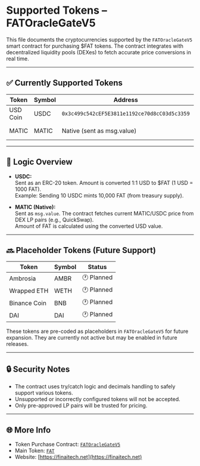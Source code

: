 # Supported Tokens – FATOracleGateV5

This file documents the cryptocurrencies supported by the `FATOracleGateV5` smart contract for purchasing $FAT tokens. The contract integrates with decentralized liquidity pools (DEXes) to fetch accurate price conversions in real time.

---

## ✅ Currently Supported Tokens

| Token        | Symbol | Address                                                                  | Type         | Status     |
|--------------|--------|--------------------------------------------------------------------------|--------------|------------|
| USD Coin     | USDC   | `0x3c499c542cEF5E3811e1192ce70d8cC03d5c3359`                             | Stablecoin   | ✅ Native   |
| MATIC        | MATIC  | Native (sent as msg.value)                                               | Native Coin  | ✅ Supported |

---

## 🧠 Logic Overview

- **USDC:**  
  Sent as an ERC-20 token. Amount is converted 1:1 USD to $FAT (1 USD = 1000 FAT).  
  Example: Sending 10 USDC mints 10,000 FAT (from treasury supply).

- **MATIC (Native):**  
  Sent as `msg.value`. The contract fetches current MATIC/USDC price from DEX LP pairs (e.g., QuickSwap).  
  Amount of FAT is calculated using the converted USD value.

---

## 🔜 Placeholder Tokens (Future Support)

| Token        | Symbol | Status       |
|--------------|--------|--------------|
| Ambrosia     | AMBR   | 🕐 Planned   |
| Wrapped ETH  | WETH   | 🕐 Planned   |
| Binance Coin | BNB    | 🕐 Planned   |
| DAI          | DAI    | 🕐 Planned   |

These tokens are pre-coded as placeholders in `FATOracleGateV5` for future expansion. They are currently not active but may be enabled in future releases.

---

## 🔒 Security Notes

- The contract uses try/catch logic and decimals handling to safely support various tokens.
- Unsupported or incorrectly configured tokens will not be accepted.
- Only pre-approved LP pairs will be trusted for pricing.

---

## 🌐 More Info

- Token Purchase Contract: [`FATOracleGateV5`](../contracts/FATOracleGateV5.sol)
- Main Token: [`FAT`](https://polygonscan.com/address/0x398D9ae716ACb91122755d41B113b142E11Da60a)
- Website: [https://finaitech.net](https://finaitech.net)

